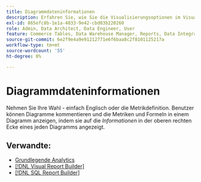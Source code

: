 ```yaml
---
title: Diagrammdateninformationen
description: Erfahren Sie, wie Sie die Visualisierungsoptionen im Visual Report Builder verwenden.
exl-id: 865efc8b-1e1a-4033-9e42-cbd03b220260
role: Admin, Data Architect, Data Engineer, User
feature: Commerce Tables, Data Warehouse Manager, Reports, Data Integration
source-git-commit: 6e2f9e4a9e91212771e6f6baa8c2f8101125217a
workflow-type: tm+mt
source-wordcount: '55'
ht-degree: 0%

---
```


# Diagrammdateninformationen

Nehmen Sie Ihre Wahl - einfach Englisch oder die Metrikdefinition. Benutzer können Diagramme kommentieren und die Metriken und Formeln in einem Diagramm anzeigen, indem sie auf die _Informationen_ in der oberen rechten Ecke eines jeden Diagramms angezeigt.

## Verwandte:

* [Grundlegende Analytics](../../data-analyst/analysis/basic-analytics.md)
* [[!DNL Visual Report Builder]](../../data-user/reports/ess-rpt-build-visual.md)
* [[!DNL SQL Report Builder]](../../data-analyst/dev-reports/sql-rpt-bldr.md)
